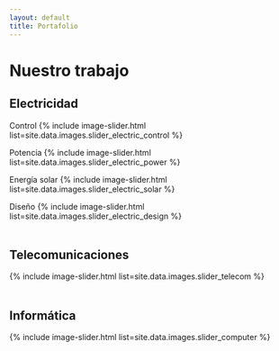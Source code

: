 ```yaml
---
layout: default
title: Portafolio
---
```


# Nuestro trabajo

## Electricidad  

Control
{% include image-slider.html list=site.data.images.slider_electric_control %}  

Potencia
{% include image-slider.html list=site.data.images.slider_electric_power %} 

Energía solar
{% include image-slider.html list=site.data.images.slider_electric_solar %} 

Diseño
{% include image-slider.html list=site.data.images.slider_electric_design %}   

<div style="padding-bottom: 5px;"></div>
 
## Telecomunicaciones
{% include image-slider.html list=site.data.images.slider_telecom %}    

<div style="padding-bottom: 5px;"></div>

## Informática 
{% include image-slider.html list=site.data.images.slider_computer %} 
